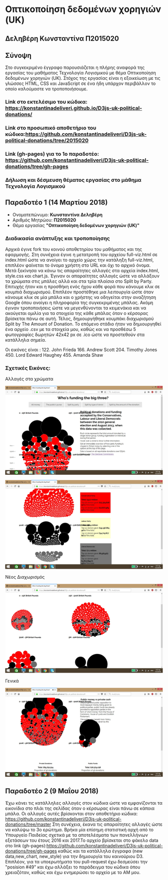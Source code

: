 
# Οπτικοποίηση δεδομένων χορηγιών (UK)

## Δεληβέρη Κωνσταντίνα Π2015020

## Σύνοψη 
 Στο συγκεκριμένο έγγραφο παρουσιάζεται η πλήρης αναφορά της εργασίας του μαθήματος Τεχνολογία Λογισμικού με θέμα Οπτικοποίηση δεδομένων χορηγιών (UK).
 Στόχος της εργασίας είναι η εξοικείωση με τις γλώσσες HTML, CSS και JavaScript σε ένα ήδη υπάρχον περιβάλλον το οποίο καλούμαστε να τροποποιήσουμε.
 
 ### Link στο εκτελέσιμο του κώδικα: https://konstantinadeliveri.github.io/D3js-uk-political-donations/
 ### Link στο προσωπικό αποθετήριο του κώδικα:https://github.com/konstantinadeliveri/D3js-uk-political-donations/tree/2015020
 ### Link (gh-pages) για το 1ο παραδοτέο: https://github.com/konstantinadeliveri/D3js-uk-political-donations/tree/gh-pages
 
 ### Δήλωση και δέσμευση θέματος εργασίας στο μάθημα Τεχνολογία Λογισμικού
 
 ## Παραδοτέο 1 (14 Μαρτίου 2018)
 
 *  Ονοματεπώνυμο: **Κωνσταντίνα Δεληβέρη**
 *  Αριθμός Μητρώου: **Π2015020**
 *  Θέμα εργασίας **"Οπτικοποίηση δεδομένων χορηγιών (UK)"**


### Διαδικασία ανάπτυξης και τροποποίησης
Αρχικά έγινε fork του κοινού αποθετηρίου του μαθήματος και της εφαρμογής. Στη συνέχεια έγινε η μετατροπή του αρχείου full-viz.html
σε index.html ώστε να ανοίγει το αρχείο χώρις την κατάληξη full-viz.html, επιπλέον φαίνεται το όνομα χρήστη στο URL και όχι το αρχικό όνομα. Μετά ξεκίνησα να κάνω τις απαραίτητες αλλαγές στα αρχεία index.html, style.css και chart.js. Έγιναν οι απαραίτητες αλλαγές ώστε να αλλάξουν τα χρώματα στις μπάλες αλλά και στα τρία πλαίσια στο Split by Party. Επιτυχής ήταν και η προσθήκη ενός ήχου κάθε φορά που κάνουμε κλικ σε κουμπιά διαχωρισμού. Επιπλέον προστέθηκε μια λειτουργία ώστε όταν κάνουμε κλικ σε μία μπάλα και ο χρήστης να οδηγείται στην αναζήτηση Google όπου ανοίγει η πληροφορία της συγκεκριμένης μπάλας. Ακόμη έγιναν τροποποιήσεις ώστε να μεγενθύνονται τα κειμενάκια και να ακούγεται ομιλία για τα στοιχεία της κάθε μπάλας όταν ο κέρσορας βρίσκεται πάνω σε αυτή.
Τέλος, δημιουργήθηκε κουμπάκι διαχωρισμού Split by The Amount of Donation.
Το επόμενο στάδιο ήταν να δημιουργηθεί ένα αρχείο .csv με τα στοιχεία μου, καθώς και να προσθέσω 5 φωτογραφίες δωρητών 42x42 px σε .ico ώστε να προστεθούν στα κατάλληλα σημεία.

Οι εικόνες είναι :   122. John Frieda
                     166. Andrew Scott
                     204. Timothy Jones
                     450. Lord Edward Haughey
                     455. Amanda Shaw
                     
                     


### Σχετικές Εικόνες:

  Αλλαγές στα  χρώματα

![ScreenShot](1.jpg)


![ScreenShot](2.jpg)


  
  Νέος Διαχωρισμός

  
 ![ScreenShot](3.jpg)
  

  Γενικά                   
              
![ScreenShot](4.jpg)              
              
              
                   
## Παραδοτέο 2 (9 Μαΐου 2018)     
Έχω κάνει τις κατάλληλες αλλαγές στον κώδικα ώστε να εμφανίζονται τα εικονίδια στο πλάι της σελίδας όταν ο κέρσωρας είναι πάνω σε κάποια μπάλα.
Οι αλλαγές αυτές βρίσκονται στον αποθετήριο κώδικα: https://github.com/konstantinadeliveri/D3js-uk-political-donations/tree/master
Στη συνέχεια, έκανα τις απαραίτητες αλλαγές ώστε να καλύψω το 3ο ερώτημα. Βρήκα μία επίσημη στατιστική αρχή από το Υπουργείο Παιδείας σχετικά με τα αποτελέσματα των πανελλήνιων εξετάσεων του έτους 2016 και 2017.Το αρχείο βρίσκεται στο φάκελο data στο link (gh-pages):https://github.com/konstantinadeliveri/D3js-uk-political-donations/tree/gh-pages καθώς και τα κατάλληλα έγγραφα (new data,new_chart, new_style) για την δημιουργία του καινούριου D3.
Επιπλέον, για τα υποερωτήματα του pull-request έχω δεσμεύσει την "posision #49" και έχω αλλάξει το παράδειγμα του κώδικα όπου χρειαζόταν, καθώς και έχω ενημερώσει το αρχείο με το ΑΜ μου.
